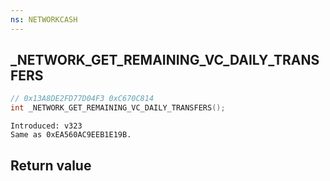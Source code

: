 ```yaml
---
ns: NETWORKCASH
---
```

## _NETWORK_GET_REMAINING_VC_DAILY_TRANSFERS

```c
// 0x13A8DE2FD77D04F3 0xC670C814
int _NETWORK_GET_REMAINING_VC_DAILY_TRANSFERS();
```

```
Introduced: v323
Same as 0xEA560AC9EEB1E19B.
```


## Return value
